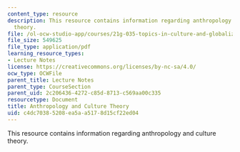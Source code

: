 ```yaml
---
content_type: resource
description: This resource contains information regarding anthropology and culture
  theory.
file: /ol-ocw-studio-app/courses/21g-035-topics-in-culture-and-globalization-fall-2003/c4dc70385208ea5aa5178d15cf22ed04_MIT21G_035F03_l14.pdf
file_size: 549625
file_type: application/pdf
learning_resource_types:
- Lecture Notes
license: https://creativecommons.org/licenses/by-nc-sa/4.0/
ocw_type: OCWFile
parent_title: Lecture Notes
parent_type: CourseSection
parent_uid: 2c206436-4272-c85d-8713-c569aa00c335
resourcetype: Document
title: Anthropology and Culture Theory
uid: c4dc7038-5208-ea5a-a517-8d15cf22ed04
---
```

This resource contains information regarding anthropology and culture theory.
